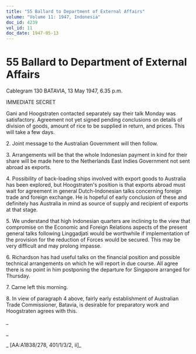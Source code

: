 ```yaml
---
title: "55 Ballard to Department of External Affairs"
volume: "Volume 11: 1947, Indonesia"
doc_id: 4239
vol_id: 11
doc_date: 1947-05-13
---
```


# 55 Ballard to Department of External Affairs

Cablegram 130 BATAVIA, 13 May 1947, 6.35 p.m.

IMMEDIATE SECRET

Gani and Hoogstraten contacted separately say their talk Monday was satisfactory. Agreement not yet signed pending conclusions on details of division of goods, amount of rice to be supplied in return, and prices. This will take a few days.

2\. Joint message to the Australian Government will then follow.

3\. Arrangements will be that the whole Indonesian payment in kind for their share will be made here to the Netherlands East Indies Government not sent abroad as exports.

4\. Possibility of back-loading ships involved with export goods to Australia has been explored, but Hoogstraten's position is that exports abroad must wait for agreement in general Dutch-Indonesian talks concerning foreign trade and foreign exchange. He is hopeful of early conclusion of these and definitely has Australia in mind as source of supply and recipient of exports at that stage.

5\. We understand that high Indonesian quarters are inclining to the view that compromise on the Economic and Foreign Relations aspects of the present general talks following Linggadjati would be worthwhile if implementation of the provision for the reduction of Forces would be secured. This may be very difficult and may prolong impasse.

6\. Richardson has had useful talks on the financial position and possible technical arrangements on which he will report in due course. All agree there is no point in him postponing the departure for Singapore arranged for Thursday.

7\. Carne left this morning.

8\. In view of paragraph 4 above, fairly early establishment of Australian Trade Commissioner, Batavia, is desirable for preparatory work and Hoogstraten agrees with this.

_

_

_ [AA:A1838/278, 401/1/3/2, ii]_
